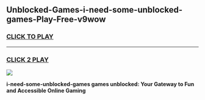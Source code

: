 
## Unblocked-Games-i-need-some-unblocked-games-Play-Free-v9wow
<h3>
<a href="https://premium76.site?title=i-need-some-unblocked-games&ref=10A">CLICK TO PLAY</a></h3>
<hr>

<h3>
<a href="https://premium76.site?title=i-need-some-unblocked-games&ref=10A">CLICK 2 PLAY</a>
  
</h3>

<a href="https://premium76.site?title=i-need-some-unblocked-games&ref=10A"><img src="https://clearcache.store/games.png"></a>


**i-need-some-unblocked-games games unblocked: Your Gateway to Fun and Accessible Online Gaming**
